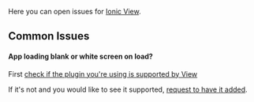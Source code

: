 Here you can open issues for [Ionic View](http://docs.ionic.io/tools/view/).

## Common Issues

#### App loading blank or white screen on load?
First [check if the plugin you're using is supported by View](http://docs.ionic.io/tools/view/#supported-plugins)

If it's not and you would like to see it supported, [request to have it added](https://github.com/driftyco/ionic-view-issues/issues/15).
